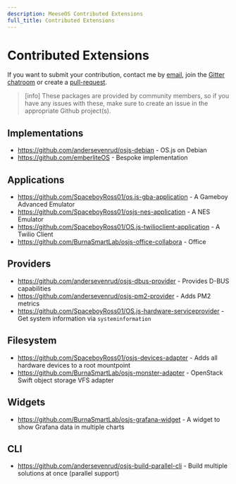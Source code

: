```yaml
---
description: MeeseOS Contributed Extensions
full_title: Contributed Extensions
---
```


# Contributed Extensions

If you want to submit your contribution, contact me by [email](mailto:contrib@os-js.org), join the [Gitter chatroom](https://gitter.im/os-js/OS.js) or create a [pull-request](https://github.com/meeseOS/meeseOS-manual/pulls).

> [info] These packages are provided by community members, so if you have any issues with these, make sure to create an issue in the appropriate Github project(s).

## Implementations

* https://github.com/andersevenrud/osjs-debian - OS.js on Debian
* https://github.com/emberliteOS - Bespoke implementation

## Applications

* https://github.com/SpaceboyRoss01/os.js-gba-application - A Gameboy Advanced Emulator
* https://github.com/SpaceboyRoss01/osjs-nes-application - A NES Emulator
* https://github.com/SpaceboyRoss01/OS.js-twilioclient-application - A Twilio Client
* https://github.com/BurnaSmartLab/osjs-office-collabora - Office

## Providers

* https://github.com/andersevenrud/osjs-dbus-provider - Provides D-BUS capabilities
* https://github.com/andersevenrud/osjs-pm2-provider - Adds PM2 metrics
* https://github.com/SpaceboyRoss01/OS.js-hardware-serviceprovider - Get system information via `systeminformation`

## Filesystem

* https://github.com/SpaceboyRoss01/osjs-devices-adapter - Adds all hardware devices to a root mountpoint
* https://github.com/BurnaSmartLab/osjs-monster-adapter - OpenStack Swift object storage VFS adapter

## Widgets
* https://github.com/BurnaSmartLab/osjs-grafana-widget - A widget to show Grafana data in multiple charts

## CLI

* https://github.com/andersevenrud/osjs-build-parallel-cli - Build multiple solutions at once (parallel support)
